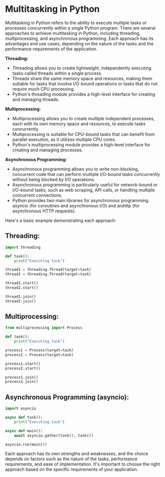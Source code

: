 # Multitasking in Python

Multitasking in Python refers to the ability to execute multiple tasks or processes concurrently within a single Python program. There are several approaches to achieve multitasking in Python, including threading, multiprocessing, and asynchronous programming. Each approach has its advantages and use cases, depending on the nature of the tasks and the performance requirements of the application.

**Threading:**
- Threading allows you to create lightweight, independently executing tasks called threads within a single process.
- Threads share the same memory space and resources, making them suitable for tasks that involve I/O-bound operations or tasks that do not require much CPU processing.
- Python's threading module provides a high-level interface for creating and managing threads.

**Multiprocessing:**
- Multiprocessing allows you to create multiple independent processes, each with its own memory space and resources, to execute tasks concurrently.
- Multiprocessing is suitable for CPU-bound tasks that can benefit from parallel execution, as it utilizes multiple CPU cores.
- Python's multiprocessing module provides a high-level interface for creating and managing processes.

**Asynchronous Programming:**
- Asynchronous programming allows you to write non-blocking, concurrent code that can perform multiple I/O-bound tasks concurrently without being blocked by I/O operations.
- Asynchronous programming is particularly useful for network-bound or I/O-bound tasks, such as web scraping, API calls, or handling multiple concurrent connections.
- Python provides two main libraries for asynchronous programming: asyncio (for coroutines and asynchronous I/O) and aiohttp (for asynchronous HTTP requests).

Here's a basic example demonstrating each approach:

## Threading:

```python
import threading

def task():
    print("Executing task")

thread1 = threading.Thread(target=task)
thread2 = threading.Thread(target=task)

thread1.start()
thread2.start()

thread1.join()
thread2.join()
```

## Multiprocessing:

```python
from multiprocessing import Process

def task():
    print("Executing task")

process1 = Process(target=task)
process2 = Process(target=task)

process1.start()
process2.start()

process1.join()
process2.join()
```

## Asynchronous Programming (asyncio):

```python
import asyncio

async def task():
    print("Executing task")

async def main():
    await asyncio.gather(task(), task())

asyncio.run(main())
```

Each approach has its own strengths and weaknesses, and the choice depends on factors such as the nature of the tasks, performance requirements, and ease of implementation. It's important to choose the right approach based on the specific requirements of your application.